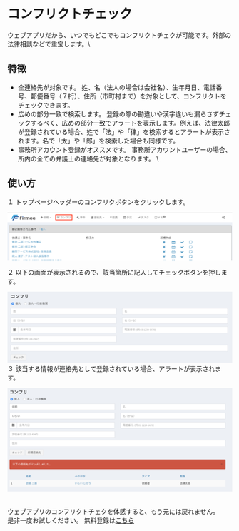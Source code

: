 # コンフリクトチェック

ウェブアプリだから、いつでもどこでもコンフリクトチェクが可能です。外部の法律相談などで重宝します。\


## 特徴

* 全連絡先が対象です。 姓、名（法人の場合は会社名）、生年月日、電話番号、郵便番号（７桁）、住所（市町村まで）を対象として、コンフリクトをチェックできます。
* 広めの部分一致で検索します。 登録の際の勘違いや漢字違いも漏らさずチェックするべく、広めの部分一致でアラートを表示します。例えば、法律太郎が登録されている場合、姓で「法」や「律」を検索するとアラートが表示されます。名で「太」や「郎」を検索した場合も同様です。
* 事務所アカウント登録がオススメです。 事務所アカウントユーザーの場合、所内の全ての弁護士の連絡先が対象となります。 \


## 使い方

１ トップページヘッダーのコンフリクボタンをクリックします。

![](../.gitbook/assets/コンフリ.png)

２ 以下の画面が表示されるので、該当箇所に記入してチェックボタンを押します。

![](<../.gitbook/assets/スクリーンショット 2018-03-02 午後3.42.48.png>) \
&#x20;３ 該当する情報が連絡先として登録されている場合、アラートが表示されます。

![](<../.gitbook/assets/スクリーンショット 2018-03-02 午後3.43.32.png>)

\
&#x20;ウェブアプリのコンフリクトチェクを体感すると、もう元には戻れません。\
是非一度お試しください。 無料登録は[こちら](https://www.firmee.com/)
